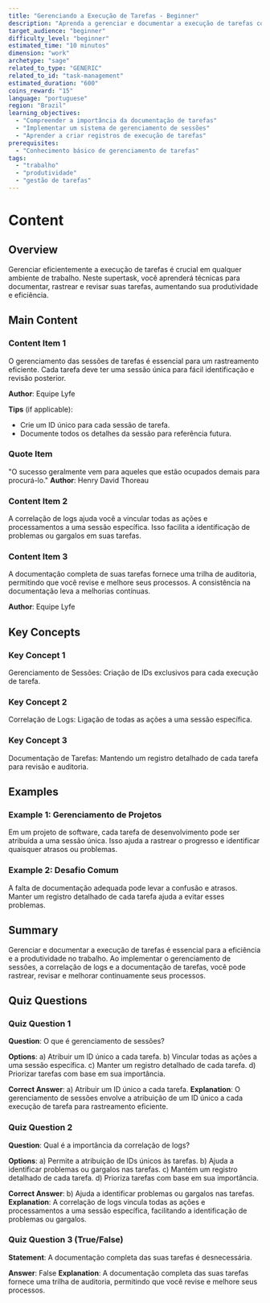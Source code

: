 ```yaml
---
title: "Gerenciando a Execução de Tarefas - Beginner"
description: "Aprenda a gerenciar e documentar a execução de tarefas com eficiência."
target_audience: "beginner"
difficulty_level: "beginner"
estimated_time: "10 minutos"
dimension: "work"
archetype: "sage"
related_to_type: "GENERIC"
related_to_id: "task-management"
estimated_duration: "600"
coins_reward: "15"
language: "portuguese"
region: "Brazil"
learning_objectives:
  - "Compreender a importância da documentação de tarefas"
  - "Implementar um sistema de gerenciamento de sessões"
  - "Aprender a criar registros de execução de tarefas"
prerequisites:
  - "Conhecimento básico de gerenciamento de tarefas"
tags:
  - "trabalho"
  - "produtividade"
  - "gestão de tarefas"
---
```


# Content

## Overview
Gerenciar eficientemente a execução de tarefas é crucial em qualquer ambiente de trabalho. Neste supertask, você aprenderá técnicas para documentar, rastrear e revisar suas tarefas, aumentando sua produtividade e eficiência.

## Main Content

### Content Item 1
O gerenciamento das sessões de tarefas é essencial para um rastreamento eficiente. Cada tarefa deve ter uma sessão única para fácil identificação e revisão posterior. 

**Author**: Equipe Lyfe

**Tips** (if applicable):
- Crie um ID único para cada sessão de tarefa.
- Documente todos os detalhes da sessão para referência futura.

### Quote Item
"O sucesso geralmente vem para aqueles que estão ocupados demais para procurá-lo." 
**Author**: Henry David Thoreau

### Content Item 2  
A correlação de logs ajuda você a vincular todas as ações e processamentos a uma sessão específica. Isso facilita a identificação de problemas ou gargalos em suas tarefas.

### Content Item 3
A documentação completa de suas tarefas fornece uma trilha de auditoria, permitindo que você revise e melhore seus processos. A consistência na documentação leva a melhorias contínuas.

**Author**: Equipe Lyfe

## Key Concepts

### Key Concept 1
Gerenciamento de Sessões: Criação de IDs exclusivos para cada execução de tarefa.

### Key Concept 2
Correlação de Logs: Ligação de todas as ações a uma sessão específica.

### Key Concept 3
Documentação de Tarefas: Mantendo um registro detalhado de cada tarefa para revisão e auditoria.

## Examples

### Example 1: Gerenciamento de Projetos
Em um projeto de software, cada tarefa de desenvolvimento pode ser atribuída a uma sessão única. Isso ajuda a rastrear o progresso e identificar quaisquer atrasos ou problemas.

### Example 2: Desafio Comum
A falta de documentação adequada pode levar a confusão e atrasos. Manter um registro detalhado de cada tarefa ajuda a evitar esses problemas.

## Summary
Gerenciar e documentar a execução de tarefas é essencial para a eficiência e a produtividade no trabalho. Ao implementar o gerenciamento de sessões, a correlação de logs e a documentação de tarefas, você pode rastrear, revisar e melhorar continuamente seus processos.

## Quiz Questions

### Quiz Question 1
**Question**: O que é gerenciamento de sessões?

**Options**:
a) Atribuir um ID único a cada tarefa.
b) Vincular todas as ações a uma sessão específica.
c) Manter um registro detalhado de cada tarefa.
d) Priorizar tarefas com base em sua importância.

**Correct Answer**: a) Atribuir um ID único a cada tarefa.
**Explanation**: O gerenciamento de sessões envolve a atribuição de um ID único a cada execução de tarefa para rastreamento eficiente.

### Quiz Question 2
**Question**: Qual é a importância da correlação de logs?

**Options**:
a) Permite a atribuição de IDs únicos às tarefas.
b) Ajuda a identificar problemas ou gargalos nas tarefas.
c) Mantém um registro detalhado de cada tarefa.
d) Prioriza tarefas com base em sua importância.

**Correct Answer**: b) Ajuda a identificar problemas ou gargalos nas tarefas.
**Explanation**: A correlação de logs vincula todas as ações e processamentos a uma sessão específica, facilitando a identificação de problemas ou gargalos.

### Quiz Question 3 (True/False)
**Statement**: A documentação completa das suas tarefas é desnecessária.

**Answer**: False
**Explanation**: A documentação completa das suas tarefas fornece uma trilha de auditoria, permitindo que você revise e melhore seus processos.